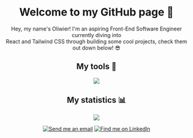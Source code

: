 <h1 align="center">Welcome to my GitHub page 👋 </h1>
<div align="center"> 
Hey, my name's Oliwier!
I'm an aspiring Front-End Software Engineer currently diving into <br> React and Tailwind CSS through building some cool projects, check them out down below! 😎
</div>
<h2 align="center"> My tools 🔨 </h2>
<p align="center"><img src="https://skillicons.dev/icons?i=js,postman,html,tailwind,react,css,webpack,vscode,github,npm,vite"/>
<h2 align="center"> My statistics 📊 </h2>
<p align="center"><img src="https://github-readme-stats.vercel.app/api?username=JuncProgramming&hide=stars,prs&show_icons=true&theme=cobalt2&rank_icon=github"</p>
<br/>
<p align="center"><a href="oli.junc@gmail.com" target="_blank"><img src="https://img.shields.io/badge/Gmail-D14836?style=for-the-badge&logo=gmail&logoColor=white" title="Send me an email"></a>
<a href="https://www.linkedin.com/in/oliwierjuncewicz" target="_blank"><img src="https://img.shields.io/badge/LinkedIn-0077B5?style=for-the-badge&logo=linkedin&logoColor=white" title="Find me on LinkedIn"></a></p>
